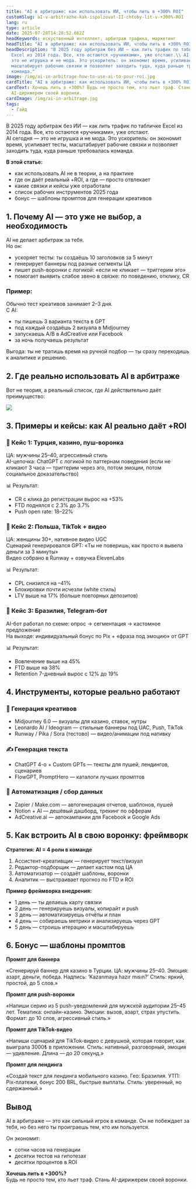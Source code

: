 ```yaml
---
title: "AI в арбитраже: как использовать ИИ, чтобы лить в +300% ROI"
customSlug: aI-v-arbitrazhe-kak-ispolzovat-II-chtoby-lit-v-+300%-ROI
lang: ru
type: article
date: 2025-07-28T14:20:52.662Z
headKeywords: искуственный интеллект, арбитраж трафика, маркетинг
headTitle: "AI в арбитраже: как использовать ИИ, чтобы лить в +300% ROI"
headDescription: "В 2025 году арбитраж без ИИ — как лить трафик по табличке
  Excel из 2014 года. Все, кто остаются «ручниками», уже отстают.\\ AI сегодня —
  это не игрушка и не мода. Это ускоритель: он экономит время, усиливает тесты,
  масштабирует рабочие связки и позволяет заходить туда, куда раньше требовалась
  команда."
image: /img/ai-in-arbitrage-how-to-use-ai-to-pour-roi.jpg
cardTitle: "AI в арбитраже: как использовать ИИ, чтобы лить в +300% ROI"
cardText: Хочешь лить в +300%? Будь не просто тем, кто льет траф. Стань
  AI-дирижерем своей воронки.
cardImage: /img/ai-in-arbitrage.jpg
tags:
  - Гайд
---
```

В 2025 году арбитраж без ИИ — как лить трафик по табличке Excel из 2014 года. Все, кто остаются «ручниками», уже отстают.\
AI сегодня — это не игрушка и не мода. Это ускоритель: он экономит время, усиливает тесты, масштабирует рабочие связки и позволяет заходить туда, куда раньше требовалась команда.

**В этой статье:**

* как использовать AI не в теории, а на практике
* где он даёт реальный +ROI, а где — просто отвлекает
* какие связки и кейсы уже отработали
* список рабочих инструментов 2025 года
* бонус — шаблоны промптов для генерации креативов



## 1. Почему AI — это уже не выбор, а необходимость

AI не делает арбитраж за тебя.\
Но он:

* ускоряет тесты: ты создаёшь 10 заголовков за 5 минут
* генерирует баннеры под разные сегменты ЦА
* пишет push-воронки с логикой: «если не кликает — триггерим эго»
* помогает выявить слабое звено в связке: по поведению, отклику, CR

### Пример:

Обычно тест креативов занимает 2–3 дня.\
С AI:

* ты пишешь 3 варианта текста в GPT
* под каждый создаёшь 2 визуала в Midjourney
* запускаешь A/B в AdCreative или Facebook
* за ночь получаешь результат

Выгода: ты не тратишь время на ручной подбор — ты сразу переходишь к аналитике и решению.



## 2. Где реально использовать AI в арбитраже

Вот не теория, а реальный список, где AI действительно даёт преимущество:

![](/img/таблица.jpg)

## 3. Примеры и кейсы: как AI реально даёт +ROI

### 🔸 Кейс 1: Турция, казино, пуш-воронка

ЦА: мужчины 25–40, агрессивный стиль\
AI-цепочка: ChatGPT с логикой по паттернам поведения (если не кликают 3 часа — триггерим через эго, потом эмоции, потом социальное доказательство)

📊 Результат:

* CR с клика до регистрации вырос на +53%
* FTD поднялся с 2.3% до 3.7%
* Push open rate: 18–22%



### 🔸 Кейс 2: Польша, TikTok + видео

ЦА: женщины 30+, нативное видео UGC\
Сценарий генерировался GPT: «Ты не поверишь, как просто я вывела деньги за 3 минуты»\
Видео собрано в Runway + озвучка ElevenLabs

📊 Результат:

* CPL снизился на –41%
* Блокировки почти исчезли (white стиль)
* LTV выше на 17% (больше повторных депозитов)



### 🔸 Кейс 3: Бразилия, Telegram-бот

AI-бот работал по схеме: опрос → сегментация → кастомное предложение\
На выходе: индивидуальный бонус по Pix + «фраза под эмоцию» от GPT

📊 Результат:

* Вовлечение выше на 45%
* FTD выше на 38%
* Retention 7-дневный вырос с 12% до 19%



## 4. Инструменты, которые реально работают

### 🎨 Генерация креативов

* Midjourney 6.0 — визуалы для казино, ставок, нутры
* Leonardo AI / Ideogram — стильные баннеры под UAC, Push, TikTok
* Runway / Pika / Sora (тестово) — видео/анимации под нативку

### ✍️ Генерация текста

* ChatGPT 4-o + Custom GPTs — тексты для пушей, лендингов, сценариев
* FlowGPT, PromptHero — каталоги лучших промптов

### 🤖 Автоматизация / сбор данных

* Zapier / Make.com — автогенерация отчетов, шаблонов, пушей
* Notion + AI — дешёвый дашборд, трекинг по офферам
* AdCreative.ai — автокампании для Facebook и Google Ads



## 5. Как встроить AI в свою воронку: фреймворк

**Стратегия: AI = 4 роли в команде**

1. Ассистент-креативщик — генерирует текст/визуал
2. Редактор-подборщик — делает кастом под ЦА
3. Автоматизатор — создаёт шаблоны, воронки
4. Аналитик — выстраивает прогноз по FTD и ROI

**Пример фреймворка внедрения:**

* 1 день — ты делаешь карту связки
* 2 день — генерируешь визуалы, копирайт и push
* 3 день — автоматизируешь отчёты и план
* 4 день — собираешь метрики и анализируешь через GPT
* 5 день — строишь итерацию и масштабируешь



## 6. Бонус — шаблоны промптов

**Промпт для баннера**

«Сгенерируй баннер для казино в Турции. ЦА: мужчины 25–40. Эмоция: азарт, деньги, победа. Надпись: ‘Kazanmaya hazır mısın?’ Стиль: яркий, простой, до 5 слов.»

**Промпт для push-воронки**

«Напиши серию из 5 push-уведомлений для мужской аудитории 25–45 лет. Тематика: онлайн-казино. Эмоции: вызов, азарт, страх упустить. Формат: до 10 слов, агрессивный стиль.»

**Промпт для TikTok-видео**

«Напиши сценарий для TikTok-видео с девушкой, которая говорит, как выиграла 3000₺ в приложении. Стиль: нативный, разговорный, эмоция — удивление. Длина — до 20 секунд.»

**Промпт для лендинга**

«Создай текст для лендинга мобильного казино. Гео: Бразилия. УТП: Pix-платежи, бонус 200 BRL, быстрые выплаты. Стиль: уверенный, но сдержанный.»



## Вывод

AI в арбитраже — это как сильный игрок в команде. Он не побеждает за тебя, но без него ты проиграешь тем, кто им пользуется.

Он экономит:

* сотни часов на генерации
* десятки тестов на гипотезах
* десятки процентов в ROI

**Хочешь лить в +300%?**\
Будь не просто тем, кто льет траф. Стань AI-дирижерем своей воронки.